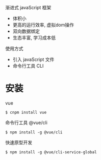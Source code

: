 

渐进式 javaScript 框架

- 体积小
- 更高的运行效率, 虚拟dom操作
- 双向数据绑定
- 生态丰富, 学习成本低

使用方式 

- 引入 javaScript 文件
- 命令行工具 CLI

# 安装

vue

```shell
$ cnpm install vue
```

命令行工具 @vue/cli

```shell
$ npm install -g @vue/cli
```

快速原型开发

```shell
$ npm install -g @vue/cli-service-global
```

